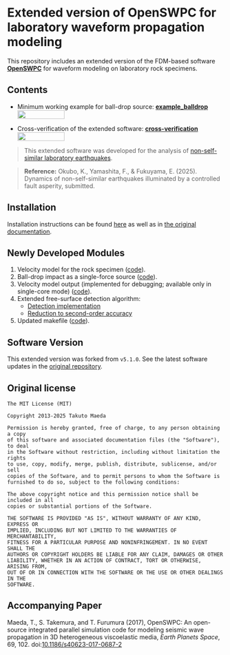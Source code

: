 # Extended version of OpenSWPC for laboratory waveform propagation modeling

This repository includes an extended version of the FDM-based software [**OpenSWPC**](https://github.com/OpenSWPC/OpenSWPC/tree/master) for waveform modeling on laboratory rock specimens.

## Contents
- Minimum working example for ball-drop source: [**example_balldrop**](example_balldrop)
  <a href="https://nbviewer.org/github/kura-okubo/4mNonSelfSim_OpenSWPC/blob/develop/example_balldrop/example_balldrop_result.ipynb" target="_blank">
   <img align="center"
      src="https://raw.githubusercontent.com/jupyter/design/master/logos/Badges/nbviewer_badge.png"
      width="109" height="20">
  </a>
  <br>
  
- Cross-verification of the extended software: [**cross-verification**](cross-verification)
  <a href="https://nbviewer.org/github/kura-okubo/4mNonSelfSim_OpenSWPC/blob/develop/cross-verification/code/postprocess/cross_verification_comparison_master.ipynb" target="_blank">
   <img align="center"
      src="https://raw.githubusercontent.com/jupyter/design/master/logos/Badges/nbviewer_badge.png"
      width="109" height="20">
  </a>
  <br>
>This extended software was developed for the analysis of [non-self-similar laboratory earthquakes](https://github.com/kura-okubo/4mNonSelfSim_Paper).


> **Reference:**
> Okubo, K., Yamashita, F., & Fukuyama, E. (2025). Dynamics of non-self-similar earthquakes illuminated by a controlled fault asperity, submitted.


## Installation
Installation instructions can be found [here](https://github.com/kura-okubo/4mNonSelfSim_OpenSWPC/blob/develop/example_balldrop/README.md) as well as in [the original documentation](https://openswpc.github.io/1._SetUp/0100_trial/).

## Newly Developed Modules

1. Velocity model for the rock specimen ([code](https://github.com/kura-okubo/4mNonSelfSim_OpenSWPC/blob/develop/src/swpc_3d/m_vmodel_balldropseg_sidecoord.F90)).
2. Ball-drop impact as a single-force source ([code](https://github.com/kura-okubo/4mNonSelfSim_OpenSWPC/blob/a4444600be3d6318acf16f3943c39b058d8b5268/src/shared/m_fdtool.F90#L542)).
3. Velocity model output (implemented for debugging; available only in single-core mode) ([code](https://github.com/kura-okubo/4mNonSelfSim_OpenSWPC/blob/a4444600be3d6318acf16f3943c39b058d8b5268/src/swpc_3d/m_medout.F90#L1)).
4. Extended free-surface detection algorithm:
   - [Detection implementation](https://github.com/kura-okubo/4mNonSelfSim_OpenSWPC/blob/a4444600be3d6318acf16f3943c39b058d8b5268/src/swpc_3d/m_medium.F90#L549)
   - [Reduction to second-order accuracy](https://github.com/kura-okubo/4mNonSelfSim_OpenSWPC/blob/a4444600be3d6318acf16f3943c39b058d8b5268/src/swpc_3d/m_kernel.F90#L170)
5. Updated makefile ([code](https://github.com/kura-okubo/4mNonSelfSim_OpenSWPC/blob/a4444600be3d6318acf16f3943c39b058d8b5268/src/swpc_3d/makefile#L44)).


## Software Version

This extended version was forked from `v5.1.0`. See the latest software updates in the [original repository](https://github.com/OpenSWPC/OpenSWPC).

## Original license
```
The MIT License (MIT)

Copyright 2013-2025 Takuto Maeda

Permission is hereby granted, free of charge, to any person obtaining a copy
of this software and associated documentation files (the "Software"), to deal
in the Software without restriction, including without limitation the rights
to use, copy, modify, merge, publish, distribute, sublicense, and/or sell
copies of the Software, and to permit persons to whom the Software is
furnished to do so, subject to the following conditions:

The above copyright notice and this permission notice shall be included in all
copies or substantial portions of the Software.

THE SOFTWARE IS PROVIDED "AS IS", WITHOUT WARRANTY OF ANY KIND, EXPRESS OR
IMPLIED, INCLUDING BUT NOT LIMITED TO THE WARRANTIES OF MERCHANTABILITY,
FITNESS FOR A PARTICULAR PURPOSE AND NONINFRINGEMENT. IN NO EVENT SHALL THE
AUTHORS OR COPYRIGHT HOLDERS BE LIABLE FOR ANY CLAIM, DAMAGES OR OTHER
LIABILITY, WHETHER IN AN ACTION OF CONTRACT, TORT OR OTHERWISE, ARISING FROM,
OUT OF OR IN CONNECTION WITH THE SOFTWARE OR THE USE OR OTHER DEALINGS IN THE
SOFTWARE.
```

## Accompanying Paper

Maeda, T., S. Takemura, and T. Furumura (2017),
OpenSWPC: An open-source integrated parallel simulation code for modeling seismic wave propagation in 3D heterogeneous viscoelastic media,
_Earth Planets Space_, 69, 102.
doi:[10.1186/s40623-017-0687-2](https://doi.org/10.1186/s40623-017-0687-2)
